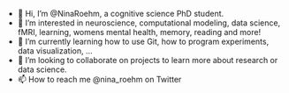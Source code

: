 - 👋 Hi, I’m @NinaRoehm,  a cognitive science PhD student. 
- 👀 I’m interested in neuroscience, computational modeling, data science, fMRI, learning, womens mental health, memory, reading and more! 
- 🌱 I’m currently learning how to use Git, how to program experiments, data visualization, ...
- 💞️ I’m looking to collaborate on projects to learn more about research or data science. 
- 📫 How to reach me @nina_roehm on Twitter

<!---
NinaRo/NinaRo is a ✨ special ✨ repository because its `README.md` (this file) appears on your GitHub profile.
You can click the Preview link to take a look at your changes.
--->
